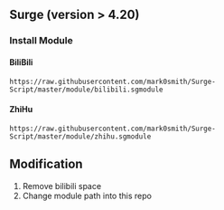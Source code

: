 ## Surge (version > 4.20)
### Install Module
#### BiliBili
```
https://raw.githubusercontent.com/mark0smith/Surge-Script/master/module/bilibili.sgmodule
```
#### ZhiHu
```
https://raw.githubusercontent.com/mark0smith/Surge-Script/master/module/zhihu.sgmodule
```
## Modification

1. Remove bilibili space
2. Change module path into this repo